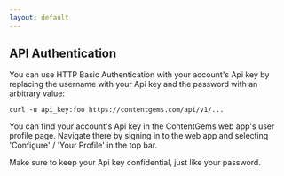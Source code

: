 ```yaml
---
layout: default
---
```


## API Authentication

You can use HTTP Basic Authentication with your account's Api key by replacing the username with your Api key and the password with an arbitrary value:

`curl -u api_key:foo https://contentgems.com/api/v1/...`

You can find your account's Api key in the ContentGems web app's user profile page. Navigate there by signing in to the web app and selecting 'Configure' / 'Your Profile' in the top bar.

Make sure to keep your Api key confidential, just like your password.
